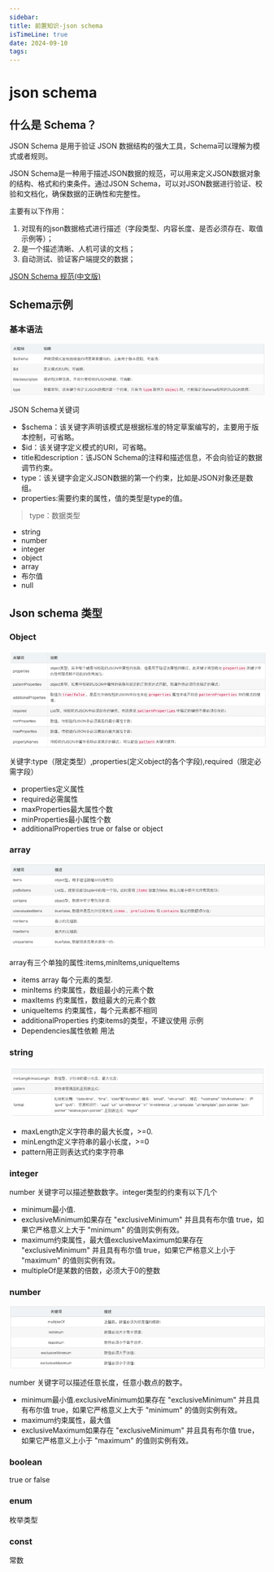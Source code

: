 ```yaml
---
sidebar:
title: 前置知识-json schema
isTimeLine: true
date: 2024-09-10
tags:
---
```


# json schema

## 什么是 Schema？

JSON Schema 是用于验证 JSON 数据结构的强大工具，Schema可以理解为模式或者规则。

JSON Schema是一种用于描述JSON数据的规范，可以用来定义JSON数据对象的结构、格式和约束条件。通过JSON Schema，可以对JSON数据进行验证、校验和文档化，确保数据的正确性和完整性。

主要有以下作用：
1. 对现有的json数据格式进行描述（字段类型、内容长度、是否必须存在、取值示例等）；
2. 是一个描述清晰、人机可读的文档；
3. 自动测试、验证客户端提交的数据；

[JSON Schema 规范(中文版)](https://doc.yonyoucloud.com/doc/wiki/project/json/schema.html)

## Schema示例


### 基本语法

![img_5.png](img_5.png)

JSON Schema关键词

* $schema：该关键字声明该模式是根据标准的特定草案编写的，主要用于版本控制，可省略。
* $id：该关键字定义模式的URI，可省略。
* title和description：该JSON Schema的注释和描述信息，不会向验证的数据调节约束。
* type：该关键字会定义JSON数据的第一个约束，比如是JSON对象还是数组。
* properties:需要约束的属性，值的类型是type的值。

> type：数据类型

* string
* number
* integer
* object
* array
* 布尔值
* null

## Json schema 类型

### Object

![img_6.png](img_6.png)

关键字:type（限定类型）,properties(定义object的各个字段),required（限定必需字段）

* properties定义属性
* required必需属性
* maxProperties最大属性个数
* minProperties最小属性个数
* additionalProperties true or false or object


### array

![img_9.png](img_9.png)

array有三个单独的属性:items,minItems,uniqueItems

* items array 每个元素的类型.
* minItems 约束属性，数组最小的元素个数
* maxItems 约束属性，数组最大的元素个数
* uniqueItems 约束属性，每个元素都不相同
* additionalProperties 约束items的类型，不建议使用 示例
* Dependencies属性依赖 用法

### string

![img_7.png](img_7.png)

* maxLength定义字符串的最大长度，>=0.
* minLength定义字符串的最小长度，>=0
* pattern用正则表达式约束字符串


### integer
number 关键字可以描述整数数字。integer类型的约束有以下几个

* minimum最小值.
* exclusiveMinimum如果存在 "exclusiveMinimum" 并且具有布尔值 true，如果它严格意义上大于 "minimum" 的值则实例有效。
* maximum约束属性，最大值exclusiveMaximum如果存在 "exclusiveMinimum" 并且具有布尔值 true，如果它严格意义上小于 "maximum" 的值则实例有效。
* multipleOf是某数的倍数，必须大于0的整数

### number

![img_8.png](img_8.png)

number 关键字可以描述任意长度，任意小数点的数字。


* minimum最小值.exclusiveMinimum如果存在 "exclusiveMinimum" 并且具有布尔值 true，如果它严格意义上大于 "minimum" 的值则实例有效。
* maximum约束属性，最大值
* exclusiveMaximum如果存在 "exclusiveMinimum" 并且具有布尔值 true，如果它严格意义上小于 "maximum" 的值则实例有效。

### boolean

true or false


### enum

枚举类型

### const

常数








































